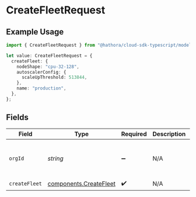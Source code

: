 # CreateFleetRequest

## Example Usage

```typescript
import { CreateFleetRequest } from "@hathora/cloud-sdk-typescript/models/operations";

let value: CreateFleetRequest = {
  createFleet: {
    nodeShape: "cpu-32-128",
    autoscalerConfig: {
      scaleUpThreshold: 513844,
    },
    name: "production",
  },
};
```

## Fields

| Field                                                            | Type                                                             | Required                                                         | Description                                                      | Example                                                          |
| ---------------------------------------------------------------- | ---------------------------------------------------------------- | ---------------------------------------------------------------- | ---------------------------------------------------------------- | ---------------------------------------------------------------- |
| `orgId`                                                          | *string*                                                         | :heavy_minus_sign:                                               | N/A                                                              | org-6f706e83-0ec1-437a-9a46-7d4281eb2f39                         |
| `createFleet`                                                    | [components.CreateFleet](../../models/components/createfleet.md) | :heavy_check_mark:                                               | N/A                                                              |                                                                  |